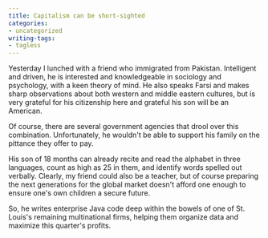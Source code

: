 ```yaml
---
title: Capitalism can be short-sighted
categories:
- uncategorized
writing-tags:
- tagless
---
```


Yesterday I lunched with a friend who immigrated from Pakistan.  Intelligent and driven, he is interested and knowledgeable in sociology and psychology, with a keen theory of mind.  He also speaks Farsi and makes sharp observations about both western and middle eastern cultures, but is very grateful for his citizenship here and grateful his son will be an American.

Of course, there are several government agencies that drool over this combination.  Unfortunately, he wouldn't be able to support his family on the pittance they offer to pay.

His son of 18 months can already recite and read the alphabet in three languages, count as high as 25 in them, and identify words spelled out verbally.  Clearly, my friend could also be a teacher, but of course preparing the next generations for the global market doesn't afford one enough to ensure one's own children a secure future.

So, he writes enterprise Java code deep within the bowels of one of St. Louis's remaining multinational firms, helping them organize data and maximize this quarter's profits.
